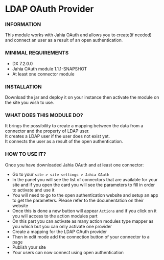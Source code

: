 # LDAP OAuth Provider

### INFORMATION
This module works with Jahia OAuth and allows you to create(if needed) and connect an user as a result of an open authentication.

### MINIMAL REQUIREMENTS
* DX 7.2.0.0
* Jahia OAuth module 1.1.1-SNAPSHOT
* At least one connector module

### INSTALLATION
Download the jar and deploy it on your instance then activate the module on the site you wish to use.

### WHAT DOES THIS MODULE DO?
It brings the possibility to create a mapping between the data from a connector and the property of LDAP user.  
It creates a LDAP user if the user does not exist yet.  
It connects the user as a result of the open authentication.

### HOW TO USE IT?
Once you have downloaded Jahia OAuth and at least one connector:
* Go to your `site > site settings > Jahia OAuth`
* In the panel you will see the list of connectors that are available for your site and if you open the card you will see the parameters to fill in order to activate and use it
* You will need to go to the open authentication website and setup an app to get the parameters. Please refer to the documentation on their website
* Once this is done a new button will appear `Actions` and if you click on it you will access to the action modules part
* On this part you can activate as many action modules type mapper as you which but you can only activate one provider
* Create a mapping for the LDAP OAuth provider
* Then in edit mode add the connection button of your connector to a page  
* Publish your site
* Your users can now connect using open authentication